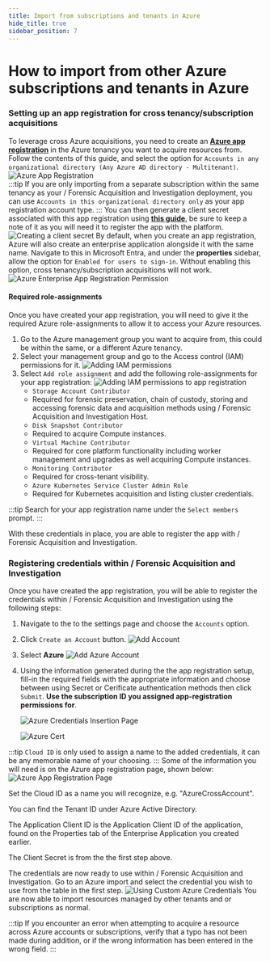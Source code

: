 ```yaml
---
title: Import from subscriptions and tenants in Azure
hide_title: true
sidebar_position: 7
---
```


# How to import from other Azure subscriptions and tenants in Azure

### Setting up an app registration for cross tenancy/subscription acquisitions
To leverage cross Azure acquisitions, you need to create an **[Azure app registration](https://docs.microsoft.com/en-us/azure/active-directory/develop/quickstart-register-app)** in the Azure tenancy you want to acquire resources from.  Follow the contents of this guide, and select the option for `Accounts in any organizational directory (Any Azure AD directory - Multitenant)`. ![Azure App Registration](/img/azure-registering-app.png)  
:::tip
If you are only importing from a separate subscription within the same tenancy as your / Forensic Acquisition and Investigation deployment, you can use `Accounts in this organizational directory only` as your app registration account type.
:::
You can then generate a client secret associated with this app registration using **[this guide](https://docs.microsoft.com/en-us/azure/active-directory/develop/quickstart-register-app#add-credentials)**, be sure to keep a note of it as you will need it to register the app with the platform. ![Creating a client secret](/img/azure-creating-client-secret.png)
By default, when you create an app registration, Azure will also create an enterprise application alongside it with the same name.
Navigate to this in Microsoft Entra, and under the **properties** sidebar, allow the option for `Enabled for users to sign-in`.  Without enabling this option, cross tenancy/subscription acquisitions will not work.
![Azure Enterprise App Registration Permission](/img/azure-enterprise-app-permission.png) 

#### Required role-assignments
Once you have created your app registration, you will need to give it the required Azure role-assignments to allow it to access your Azure resources.

1. Go to the Azure management group you want to acquire from, this could be within the same, or a different Azure tenancy.
2. Select your management group and go to the Access control (IAM) permissions for it. ![Adding IAM permissions](/img/azure-adding-subscription-permissions.png)
3. Select `Add role assignment` and add the following role-assignments for your app registration: ![Adding IAM permissions to app registration](/img/azure-adding-permissions-to-app-registration.png)
    - `Storage Account Contributor`
    - Required for forensic preservation, chain of custody, storing and accessing forensic data and acquisition methods using / Forensic Acquisition and Investigation Host.
    - `Disk Snapshot Contributor`
    - Required to acquire Compute instances.
    - `Virtual Machine Contributor`
    - Required for core platform functionality including worker management and upgrades as well acquiring Compute instances.
    - `Monitoring Contributor`
    - Required for cross-tenant visibility.
    - `Azure Kubernetes Service Cluster Admin Role`
    - Required for Kubernetes acquisition and listing cluster credentials.

:::tip
Search for your app registration name under the `Select members` prompt.
:::

With these credentials in place, you are able to register the app with / Forensic Acquisition and Investigation.

### Registering credentials within / Forensic Acquisition and Investigation
Once you have created the app registration, you will be able to register the credentials within / Forensic Acquisition and Investigation using the following steps:

1. Navigate to the to the settings page and choose the `Accounts` option.
2. Click `Create an Account` button. ![Add Account](/img/settings-account.png)
3. Select **Azure**  ![Add Azure Account](/img/add-account.png)
4. Using the information generated during the the app registration setup, fill-in the required fields with the appropriate information and choose between using Secret or Cerificate authentication methods then click `Submit`.  **Use the subscription ID you assigned app-registration permissions for**.
  
   ![Azure Credentials Insertion Page](/img/azuresecret.png)

   ![Azure Cert](/img/azurecert.png)
   
:::tip
`Cloud ID` is only used to assign a name to the added credentials, it can be any memorable name of your choosing.
:::
Some of the information you will need is on the Azure app registration page, shown below: ![Azure App Registration Page](/img/azure-app-registration-info.png)

Set the Cloud ID as a name you will recognize, e.g. "AzureCrossAccount".

You can find the Tenant ID under Azure Active Directory.

The Application Client ID is the Application Client ID of the application, found on the Properties tab of the Enterprise Application you created earlier.

The Client Secret is from the the first step above.

The credentials are now ready to use within / Forensic Acquisition and Investigation.  Go to an Azure import and select the credential you wish to use from the table in the first step. ![Using Custom Azure Credentials](/img/import-cloud.png)  You are now able to import resources managed by other tenants and or subscriptions as normal.

:::tip
If you encounter an error when attempting to acquire a resource across Azure accounts or subscriptions, verify that a typo has not been made during addition, or if the wrong information has been entered in the wrong field.
:::
